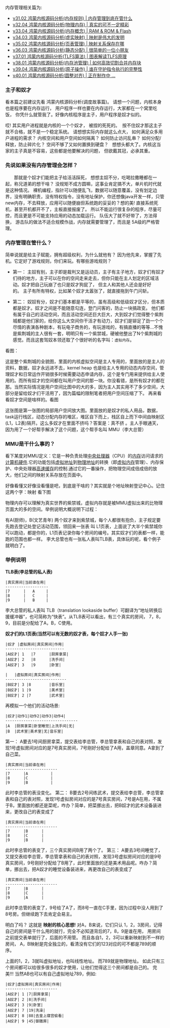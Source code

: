 
内存管理相关篇为: 

* [v31.02 鸿蒙内核源码分析(内存规则) | 内存管理到底在管什么](/blog/31.md)
* [v32.04 鸿蒙内核源码分析(物理内存) | 真实的可不一定精彩](/blog/32.md)
* [v33.04 鸿蒙内核源码分析(内存概念) | RAM & ROM & Flash](/blog/33.md)
* [v34.03 鸿蒙内核源码分析(虚实映射) | 映射是伟大的发明](/blog/34.md)
* [v35.02 鸿蒙内核源码分析(页表管理) | 映射关系保存在哪](/blog/35.md)
* [v36.03 鸿蒙内核源码分析(静态分配) | 很简单的一位小朋友](/blog/36.md)
* [v37.01 鸿蒙内核源码分析(TLFS算法) | 图表解读TLFS原理 ](/blog/37.md)
* [v38.01 鸿蒙内核源码分析(内存池管理) | 如何高效切割合并内存块 ](/blog/38.md)
* [v39.04 鸿蒙内核源码分析(原子操作) | 谁在守护指令执行的完整性](/blog/39.md)
* [v40.01 鸿蒙内核源码分析(圆整对齐) | 正在制作中 ... ](/blog/40.md)


### 主子和奴才

看本篇之前建议先看 鸿蒙内核源码分析(调度故事篇)。 请想一个问题，内核本身也是程序要在内存运行， 用户程序一样也要在内存运行，大家都在一个窝里吃饭， 你凭什么就管我了。好像内核程序是主子，用户程序是奴才似的。

哎! 其实用户进程就是内核的一个个奴才， 被捏的死死的。  按不住奴才那这主子就不合格，就不是一个稳定系统。 请想想实际内存就这么点大， 如何满足众多用户进程的需求？ 内核空间和用户空间如何隔离？ 如何防止访问乱串？ 如何分配/释放，防止碎片化？ 空间不够了又如何置换到硬盘？   想想头都大了。内核这当家的主子真是不容易，这些都是他要解决的问题， 但欲戴其冠，必承其重。

### 先说如果没有内存管理会怎样？

       那就是个奴才们能把主子给活活踩死， 想想主奴不分，吃喝拉撒睡都在一起，称兄道弟的想干啥？ 没规矩不成方圆嘛，这事业肯定搞不大，单片机时代就是这种情况。 裸机编程，指针可以随便乱飞，数据可以随意覆盖，没有划定边界，没有明确职责，没有特权指令，没有地址保护，你还想像java开发一样，只管new内存，不去释放，应用可以随便崩但系统跑的妥妥的？想的美! 直接系统死机，甚至开机都开不了，主板直接报废了。 所以不能运行很复杂的程序，尽量可控，而且更是不可能支持应用的动态加载运行。 队伍大了就不好带了，方法得换， 游击队的做法不适合规模作战，内存就需要管理了，而且是 5A级的严格管理。

### 内存管理在管什么？

简单说就是给主子赋能，拥有超级权利，为什么就他有？ 因为他先来，掌握了先机。它定好了游戏规则，你们来玩。有哪些游戏规则？

* 第一： 主奴有别，主子即是裁判又是运动员，主子有主子地方，奴才们有奴才们待的地方，主子可以在你的空间走来走去，但你只能在主人划定的区域活动。奴才把自己玩崩了也只是奴才狗屁了， 但主人和其他人还会是好好的。 主子有所有特权，比如某个奴才太嚣张了，就直接拖到午门问斩。

* 第二： 奴奴有分，奴才们基本都是平等的，虽有高级和低级奴才区分，但本质都是奴才。奴才之间是不能随意勾连，登门问客的，防止一块搞政变。 他们都有属于自己的活动空间，而且活动空间还巨大巨大，大到奴才们觉得整个紫荆城都是他们家的，给你这么大空间你干活才有动力，奴才们是铆足了劲一个个尽情的表演各种剧本，有玩电子商务的，有玩游戏的，有搞直播的等等...不愧是紫荆城的主人很有一套，明明只有一个紫禁城，硬被他整出了N个紫荆城的感觉。而且这套驾奴本领还取了个很好听的名字叫：`虚拟内存`。
  

看图：

这是整个紫荆城的全貌图，里面的内核虚拟空间是主人专用的，里面放的是主人的资料，数据，奴才永远进不去，kernel heap 也是给主人专用的动态内存空间，管理奴才和日常运作开销很多时候需要动态申请内存，这个是专门用来提供给主人使用的。而所有奴才的空间都在叫用户空间的那一块。你没看错，是所有奴才的都在那。当然实际情况是用户空间比图中的大的多，因为主人其实用不了多少空间，大部分是留给奴才们干活用了，因为篇幅的限制笔者把用户空间压缩了下。 再来看看奴才空间是啥样的。看图

这张图是第一张图的局部用户空间放大图。里面放的是奴才的私人用品，数据，task运行栈区，动态分配内存的堆区，堆区自下而上，栈区自上而下中间由映射区(L1，L2表)隔开。这么多奴才在里面不挤吗？答案是：真不挤 。主人手眼通天，因为用了一个好帮手解决了这个问题，这个帮手名叫 MMU（李大总管）

### MMU是干什么事的？

看下某度对MMU定义：它是一种负责处理[中央处理器](https://baike.baidu.com/item/%E4%B8%AD%E5%A4%AE%E5%A4%84%E7%90%86%E5%99%A8)（CPU）的[内存](https://baike.baidu.com/item/%E5%86%85%E5%AD%98)访问请求的[计算机硬件](https://baike.baidu.com/item/%E8%AE%A1%E7%AE%97%E6%9C%BA%E7%A1%AC%E4%BB%B6).它的功能包括[虚拟地址](https://baike.baidu.com/item/%E8%99%9A%E6%8B%9F%E5%9C%B0%E5%9D%80)到[物理地址](https://baike.baidu.com/item/%E7%89%A9%E7%90%86%E5%9C%B0%E5%9D%80)的转换（即[虚拟内存](https://baike.baidu.com/item/%E8%99%9A%E6%8B%9F%E5%86%85%E5%AD%98)管理）、内存保护、中央处理器[高速缓存](https://baike.baidu.com/item/%E9%AB%98%E9%80%9F%E7%BC%93%E5%AD%98)的控制.通过它的一番操作，把物理空间成倍成倍的放大，他们之间的映射关系存放在页面中。

好像看懂又好像没看懂是吧，到底是干啥的？其实就是个地址映射登记中心。记住这两个字：映射 看下图

物理内存可以理解为真实世界的紫禁城，虚拟内存就是被MMU虚拟出来的比物理页面大的多的空间。举例说明大概说明下过程：

有A(厨师)，B(文艺青年) 两个奴才来到紫禁城，每个人都很有抱负，主子规定要先跑去登记处登记活动范围，领回来一张表 叫 L1页表，上面说了大半个紫禁城你可以跑动，都是你的，L1页表记录你每个房间的编号。其实奴才们的表都一样，能跑的范围也都一样。 李大总管也有一张私人表叫TLB表，具体玩的呢，看个例子就明白了。

### 举例说明

**TLB表(李总管的私人表)**

```
|真实房间|当前谁在用|
-------------------
|7      |   A     |
|8      |   C     |
|9      |   B     |
```

李大总管的私人表叫 TLB（translation lookaside buffer）可翻译为“地址转换后援缓冲器”，也可简称为“快表”。从TLB表可以看出，有三个真实的房间， 7，8，9，目前是分配给了A，B，C使用。

**奴才们的L1页表(当然可以有无数的奴才表，每个奴才人手一张)**

```
|奴才 |虚拟房间|真实房间|作用|
--------------------------
|A奴才| 1   |7      |厨房拿菜|
|A奴才| 2   |8      |洗手间|
|A奴才| 3   |9      |卧室|

|   |虚拟房间|真实房间|作用|
---------------------------
|B奴才| 3 |8        |音乐室|
|B奴才| 1 |9        |美术室|
|B奴才| 2 |7        |武术室|
```

再模拟一个他们的活动场景:

```
|奴才|动作1|动作2|动作3|动作4|
--------------------------------
|A  |厨房拿菜|卧室睡觉|上洗手间|无|
|B  |武术室|美术室|无|音乐室|
```

第一： A要去1号间厨房拿菜，提交表给李总管，李总管拿表和自己的表对照，发现1号虚拟房间对应的是7号真实房间，7号刚好分配给了A用，盖章同意。A拿到了自己菜。

```
|真实房间|当前谁在用|
-----------------------
|7      |A          |
|8      |C          |
|9      |B          |
```

此时李总管的表没变化。
第二： B要去2号间练武术，提交表给李总管，李总管拿表和自己的表对照，发现1号虚拟房间对应的是7号真实房间，7号是A在用，不属于B，里面放的都还是菜呢，咋办？简单，把菜挪出去，把B奴才的武术设备装进来，更改自己的表变成了

```
|真实房间|当前谁在用|
-----------------------
|7      |B      |
|8      |C      |
|9      |B      |
```

此时李总管的表变了，三个真实房间B用了两个了。
第三： A要去3号间睡觉了，又提交表给李总管，李总管拿表和自己的表对照，发现3号虚拟房间对应的是9号真实房间，9号刚好分配给了B用了，此时里面放的还是美术用品呢。咋办？简单，挪出去，把A奴才的睡觉设备装进来，再更改自己的表变成了

```
|真实房间|当前谁在用|
-----------------------
|7      |B      |
|8      |C      |
|9      |A      |
```

此时李总管的表变了，9号给了A了，而8号一直在C手里，因为过程中没人用到了8号房。但继续跑下去肯定会易主。

明白了吗？ 这就是 **映射的核心思想!**
对A，B来说，它们只认 1，2，3房间，记得自己的房间是干什么用的就行，完全不必知道背后的7，8，9是谁在用， 用房间之前提交表单就行了，后面的不用管。
而且各自1，2，3可以重新映射到不一样的房间， A，B映射是完全独立的，看清没有它们的123对应的可不都是789的顺序。

上面的1，2，3就叫虚拟地址，也叫线性地址。 而789就是物理地址。  如此只有三个房间都可以给很多很多的奴才使用，让他们觉得这三个房间都是自己的。 完美!!!
当然AB也可以有自己虚拟地址789，例如:

```
|奴才|虚拟房间|真实房间|作用|
-----------------------
|A奴才| 1 |7|厨房拿菜|
|A奴才| 2 |8|洗手间|
|A奴才| 3 |9|卧室|
|A奴才| 7 |19|洗澡|
|A奴才| 8 |88|去皇上寝宫偷看|
|A奴才| 9 |45|御膳房|
```















  

